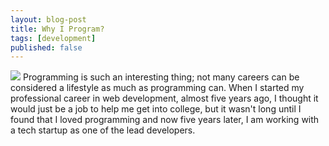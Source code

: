 ```yaml
---
layout: blog-post
title: Why I Program?
tags: [development]
published: false
---
```

![](http://davejlong.s3.amazonaws.com/blog/vim-editor.png)
Programming is such an interesting thing; not many careers can be considered a lifestyle as much as programming can. When I started my professional career in web development, almost five years ago, I thought it would just be a job to help me get into college, but it wasn't long until I found that I loved programming and now five years later, I am working with a tech startup as one of the lead developers.
